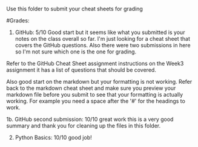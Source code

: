 Use this folder to submit your cheat sheets for grading

#Grades:
1. GitHub: 5/10  Good start but it seems like what you submitted is your notes on the class overall so far. I'm just looking for a cheat sheet that covers the GitHub questions. Also there were two submissions in here so I'm not sure which one is the one for grading.

Refer to the GitHub Cheat Sheet assignment instructions on the Week3 assignment it has a list of questions that should be covered.

Also good start on the markdown but your formatting is not working. Refer back to the markdown cheat sheet and make sure you preview your markdown file before you submit to see that your formatting is actually working. For example you need a space after the '#' for the headings to work.

1b. GitHub second submission: 10/10 great work this is a very good summary and thank you for cleaning up the files in this folder. 

2. Python Basics: 10/10 good job!
